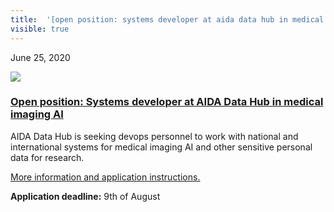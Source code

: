 ```yaml
---
title:  '[open position: systems developer at aida data hub in medical imaging ai](<> "permalink for open position: systems developer at aida data hub in medical imaging ai")'
visible: true
---
```

    

June 25, 2020

[![](/assets/img/logos/icon-share-twitter.png)](<https://twitter.com/share?url=https://nbis.se/news/2020/06/25/position-aida/> "Tweet it!")

###  [Open position: Systems developer at AIDA Data Hub in medical imaging AI](<> "Permalink for Open position: Systems developer at AIDA Data Hub in medical imaging AI")

AIDA Data Hub is seeking devops personnel to work with national and international systems for medical imaging AI and other sensitive personal data for research.

[More information and application instructions.](<https://liu.se/en/work-at-liu/vacancies?rmpage=job&rmjob=14259&rmlang=UK>)

**Application deadline:** 9th of August
